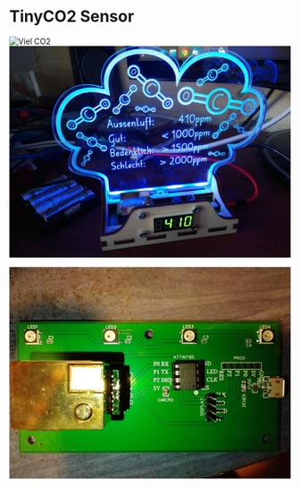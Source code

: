 # TinyCO2 Sensor

![Viel CO2](photos/hico2.jpg)
![Wenig CO2](photos/lowco2.jpg)

![PCB](photos/pcb.jpg)


